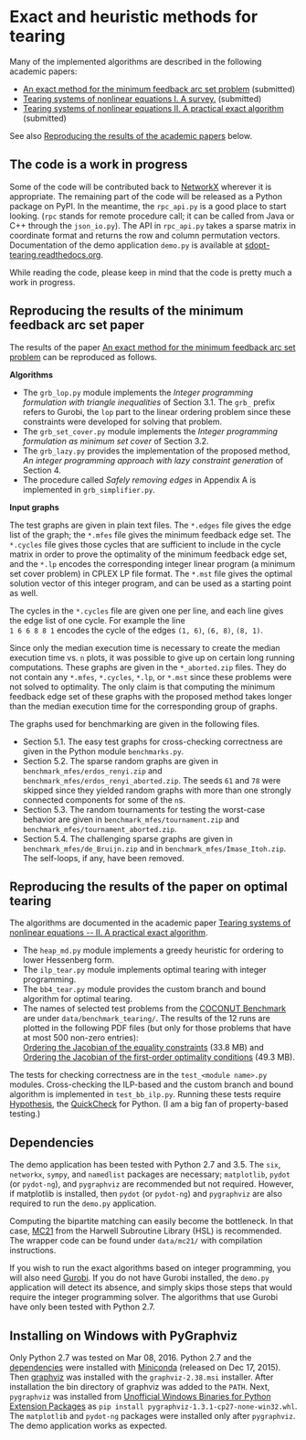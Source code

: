 
Exact and heuristic methods for tearing
=======================================

Many of the implemented algorithms are described in the following 
academic papers:

  - [An exact method for the minimum feedback arc set problem](http://reliablecomputing.eu/baharev_minimum_feedback_arc_set.pdf) (submitted)
  - [Tearing systems of nonlinear equations I. A survey.](http://reliablecomputing.eu/baharev_tearing_survey.pdf) (submitted)
  - [Tearing systems of nonlinear equations II. A practical exact algorithm](http://reliablecomputing.eu/baharev_tearing_exact_algorithm.pdf) (submitted)

See also [Reproducing the results of the academic papers](#reproducing-the-results-of-the-minimum-feedback-arc-set-paper)
below.


The code is a work in progress
------------------------------

Some of the code will be contributed back to 
[NetworkX](http://networkx.github.io/documentation/latest/overview.html)
wherever it is appropriate. The remaining part of the code will be released 
as a Python package on PyPI. In the meantime, the `rpc_api.py` is a good place 
to start looking. (`rpc` stands for remote procedure call; it can be called from
Java or C++ through the `json_io.py`). The API in `rpc_api.py` takes a sparse
matrix in coordinate format and returns the row and column permutation vectors.
Documentation of the demo application `demo.py` is available at 
[sdopt-tearing.readthedocs.org](https://sdopt-tearing.readthedocs.io).

While reading the code, please keep in mind that the code is pretty much
a work in progress.


Reproducing the results of the minimum feedback arc set paper
-------------------------------------------------------------

The results of the paper
[An exact method for the minimum feedback arc set problem](http://reliablecomputing.eu/baharev_minimum_feedback_arc_set.pdf) 
can be reproduced as follows. 

**Algorithms**

 - The `grb_lop.py` module implements the *Integer programming 
 formulation with triangle inequalities* of Section 3.1. The `grb_` 
 prefix refers to Gurobi, the `lop` part to the linear ordering problem 
 since these constraints were developed for solving that problem. 
 - The `grb_set_cover.py` module implements the *Integer programming 
 formulation as minimum set cover* of Section 3.2. 
 - The `grb_lazy.py` provides the implementation of the proposed method, 
 *An integer programming approach with lazy constraint generation* of Section 4.
 - The procedure called *Safely removing edges* in Appendix A is 
 implemented in `grb_simplifier.py`.

**Input graphs**
 
The test graphs are given in plain text files. The `*.edges` file 
gives the edge list of the graph; the `*.mfes` file gives the minimum feedback
edge set. The `*.cycles` file gives those cycles that are sufficient to include 
in the cycle matrix in order to prove the optimality of the minimum feedback 
edge set, and the `*.lp` encodes the corresponding integer linear program (a 
minimum set cover problem) in CPLEX LP file format. The `*.mst` file gives the 
optimal solution vector of this integer program, and can be used as a starting 
point as well. 

The cycles in the `*.cycles` file are given one per line, and each line gives 
the edge list of one cycle. For example the line  
`1 6 6 8 8 1` encodes the 
cycle of the edges `(1, 6)`, `(6, 8)`, `(8, 1)`.

Since only the median execution time is necessary to create the median execution 
time vs. `n` plots, it was possible to give up on certain long running 
computations. These graphs are given in the `*_aborted.zip` files. They do not 
contain any `*.mfes`, `*.cycles`, `*.lp`, or `*.mst` since these problems were 
not solved to optimality. The only claim is that computing the minimum feedback 
edge set of these graphs with the proposed method takes longer than the median 
execution time for the corresponding group of graphs.

The graphs used for benchmarking are given in the following files.
 
 - Section 5.1. The easy test graphs for cross-checking correctness are given in
 the Python module `benchmarks.py`. 
 - Section 5.2. The sparse random graphs are given in 
 `benchmark_mfes/erdos_renyi.zip` and 
 `benchmark_mfes/erdos_renyi_aborted.zip`. The seeds `61` and `78` were skipped 
 since they yielded random graphs with more than one strongly connected 
 components for some of the `n`s.
 - Section 5.3. The random tournaments for testing the worst-case behavior are 
 given in `benchmark_mfes/tournament.zip` and 
 `benchmark_mfes/tournament_aborted.zip`.
 - Section 5.4. The challenging sparse graphs are given in 
 `benchmark_mfes/de_Bruijn.zip` and in `benchmark_mfes/Imase_Itoh.zip`. The 
 self-loops, if any, have been removed.
 
 
Reproducing the results of the paper on optimal tearing
-------------------------------------------------------

The algorithms are documented in the academic paper
[Tearing systems of nonlinear equations -- II. A practical exact algorithm](http://reliablecomputing.eu/baharev_tearing_exact_algorithm.pdf).

 - The `heap_md.py` module implements a greedy heuristic for ordering to lower
 Hessenberg form.
 - The `ilp_tear.py` module implements optimal tearing with integer 
 programming.
 - The `bb4_tear.py` module provides the custom branch and bound 
 algorithm for optimal tearing.
 - The names of selected test problems from the 
 [COCONUT Benchmark](http://www.mat.univie.ac.at/~neum/glopt/coconut/Benchmark/Benchmark.html) 
 are under `data/benchmark_tearing/`. The results of the 12 runs are plotted in the 
 following PDF files (but only for those problems that have at most 
 500 non-zero entries):  
 [Ordering the Jacobian of the equality constraints](http://reliablecomputing.eu/constraint_jacobian_nz_500.pdf) (33.8 MB) and  
 [Ordering the Jacobian of the first-order optimality conditions](http://reliablecomputing.eu/first_order_opt_cond_nz_500.pdf) (49.3 MB).

The tests for checking correctness are in the `test_<module name>.py` 
modules. Cross-checking the ILP-based and the custom branch and bound 
algorithm is implemented in `test_bb_ilp.py`. Running these tests 
require [Hypothesis](https://hypothesis.readthedocs.io), the 
[QuickCheck](https://en.wikipedia.org/wiki/QuickCheck) for Python.
(I am a big fan of property-based testing.)


Dependencies
------------

The demo application has been tested with Python 2.7 and 3.5. The `six`,
`networkx`, `sympy`, and `namedlist` packages are necessary; 
`matplotlib`, `pydot` (or `pydot-ng`), and `pygraphviz` are 
recommended but not required. However, if matplotlib is installed, then
`pydot` (or `pydot-ng`) and `pygraphviz` are also required to run the 
`demo.py` application.

Computing the bipartite matching can easily become the bottleneck. In 
that case, [MC21](http://www.hsl.rl.ac.uk/catalogue/mc21.html) from 
the Harwell Subroutine Library (HSL) is recommended. The wrapper code 
can be found under `data/mc21/` with compilation instructions.

If you wish to run the exact algorithms based on integer programming, 
you will also need [Gurobi](http://www.gurobi.com/). If you do not have 
Gurobi installed, the `demo.py` application will detect its absence, and 
simply skips those steps that would require the integer programming 
solver. The algorithms that use Gurobi have only been tested with Python 
2.7.


Installing on Windows with PyGraphviz
-------------------------------------

Only Python 2.7 was tested on Mar 08, 2016. Python 2.7 and the 
[dependencies](#dependencies) were installed with 
[Miniconda](http://conda.pydata.org/miniconda.html) 
(released on Dec 17, 2015). Then 
[graphviz](http://www.graphviz.org/Download_windows.php) was installed 
with the `graphviz-2.38.msi` installer. After installation the bin 
directory of graphviz was added to the `PATH`. Next, `pygraphviz` was 
installed from 
[Unofficial Windows Binaries for Python Extension Packages](http://www.lfd.uci.edu/~gohlke/pythonlibs/#pygraphviz)
as `pip install pygraphviz-1.3.1-cp27-none-win32.whl`.
The `matplotlib` and `pydot-ng` packages were installed only after
`pygraphviz`. The demo application works as expected.

